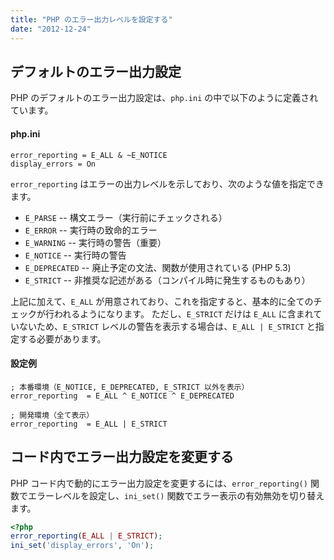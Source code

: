 ```yaml
---
title: "PHP のエラー出力レベルを設定する"
date: "2012-12-24"
---
```


デフォルトのエラー出力設定
----

PHP のデフォルトのエラー出力設定は、`php.ini` の中で以下のように定義されています。

#### php.ini

~~~
error_reporting = E_ALL & ~E_NOTICE
display_errors = On
~~~

`error_reporting` はエラーの出力レベルを示しており、次のような値を指定できます。

* `E_PARSE` -- 構文エラー（実行前にチェックされる）
* `E_ERROR` -- 実行時の致命的エラー
* `E_WARNING` -- 実行時の警告（重要）
* `E_NOTICE` -- 実行時の警告
* `E_DEPRECATED` -- 廃止予定の文法、関数が使用されている (PHP 5.3)
* `E_STRICT` -- 非推奨な記述がある（コンパイル時に発生するものもあり）

上記に加えて、`E_ALL` が用意されており、これを指定すると、基本的に全てのチェックが行われるようになります。
ただし、`E_STRICT` だけは `E_ALL` に含まれていないため、`E_STRICT` レベルの警告を表示する場合は、`E_ALL | E_STRICT` と指定する必要があります。

#### 設定例

~~~
; 本番環境（E_NOTICE, E_DEPRECATED, E_STRICT 以外を表示）
error_reporting  = E_ALL ^ E_NOTICE ^ E_DEPRECATED

; 開発環境（全て表示）
error_reporting  = E_ALL | E_STRICT
~~~


コード内でエラー出力設定を変更する
----

PHP コード内で動的にエラー出力設定を変更するには、`error_reporting()` 関数でエラーレベルを設定し、`ini_set()` 関数でエラー表示の有効無効を切り替えます。

~~~ php
<?php
error_reporting(E_ALL | E_STRICT);
ini_set('display_errors', 'On');
~~~

